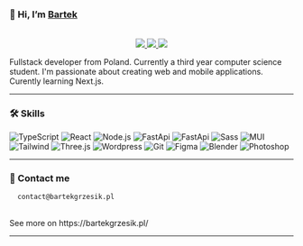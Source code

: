 ### 🚀 Hi, I’m [Bartek](https://github.com/grzesikb)
<p  align="center"><br/>
<a  href="bartekgrzesik.pl">
<img  src="https://img.shields.io/badge/website-bartekgrzesik.pl-black">
</a>
<a  href="mailto:contact@bartekgrzesik.pl">
<img  src="https://img.shields.io/badge/contact-contact@bartekgrzesik.pl-black?style=flat-square&logo=maildotru&logoColor=white">
</a>
<a  href="https://www.linkedin.com/in/bart%C5%82omiej-grzesik-a8764a247/">
<img  src="https://img.shields.io/badge/linkedin-Bartłomiej%20Grzesik-black?style=flat-square&logo=linkedin">
</a>
</p>

Fullstack developer from Poland. Currently a third year computer science student. I'm passionate about creating web and mobile applications.  Curently learning Next.js.

---

### 🛠 Skills

<!-- https://shields.io/ https://simpleicons.org/ https://github.com/simple-icons/simple-icons/blob/develop/slugs.md -->

![TypeScript](https://img.shields.io/badge/-TypeScript-black?style=for-the-badge&logo=typescript) ![React](https://img.shields.io/badge/-React-black?style=for-the-badge&logo=react) ![Node.js](https://img.shields.io/badge/-Node.js-black?style=for-the-badge&logo=nodedotjs) ![FastApi](https://img.shields.io/badge/-FastApi-black?style=for-the-badge&logo=fastapi) ![FastApi](https://img.shields.io/badge/-.NET-black?style=for-the-badge&logo=dotnet) ![Sass](https://img.shields.io/badge/-Sass-black?style=for-the-badge&logo=sass) ![MUI](https://img.shields.io/badge/-MUI-black?style=for-the-badge&logo=mui) ![Tailwind](https://img.shields.io/badge/-Tailwind-black?style=for-the-badge&logo=tailwindcss) ![Three.js](https://img.shields.io/badge/-Three.js-black?style=for-the-badge&logo=threedotjs) ![Wordpress](https://img.shields.io/badge/-Wordpress-black?style=for-the-badge&logo=wordpress) ![Git](https://img.shields.io/badge/-Git-black?style=for-the-badge&logo=git) ![Figma](https://img.shields.io/badge/-Figma-black?style=for-the-badge&logo=figma) ![Blender](https://img.shields.io/badge/-Blender-black?style=for-the-badge&logo=blender) ![Photoshop](https://img.shields.io/badge/-Photoshop-black?style=for-the-badge&logo=adobephotoshop)

---

### 👋 Contact me

      contact@bartekgrzesik.pl

<br> 
See more on https://bartekgrzesik.pl/

---
